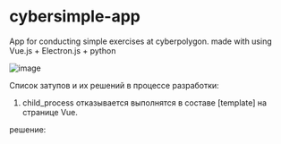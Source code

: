 # cybersimple-app

App for conducting simple exercises at cyberpolygon. made with using Vue.js + Electron.js + python

![image](https://user-images.githubusercontent.com/79595418/176246703-6b8d4285-0f3d-4bbf-80e5-bf179d76cce9.png)


Список затупов и их решений в процессе разработки:

1. child_process отказывается выполнятся в составе [template] на странице Vue.

решение:
